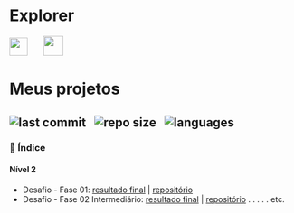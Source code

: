 # Explorer

<img src="https://www.rocketseat.com.br/_next/image?url=%2Fassets%2Flogos%2Frocketseat.svg&w=256&q=100" height="32">&nbsp;&nbsp;&nbsp;&nbsp;&nbsp;&nbsp; <img src="https://www.rocketseat.com.br/_next/image?url=%2Fassets%2Flogos%2Fexplorer.svg&w=256&q=75" height="35">&nbsp;

# Meus projetos

![last commit](https://img.shields.io/github/last-commit/Hersonmei/Explorer?color=2c5a6c 'last commit') &nbsp; ![repo size](https://img.shields.io/github/repo-size/Hersonmei/Explorer?color=2c5a6c 'repo size') &nbsp; ![languages](https://img.shields.io/github/languages/count/Hersonmei/Explorer?color=2c5a6c 'languages')
---

### 📌 Índice

#### Nível 2
- Desafio - Fase 01: [resultado final](https://hersonmei.github.io/Explorer/Nivel%202/Desafio%20-%20Fase%2001/) | [repositório](https://github.com/Hersonmei/Explorer/tree/main/Nivel%202/Desafio%20-%20Fase%2001)
- Desafio - Fase 02 Intermediário: [resultado final](https://hersonmei.github.io/Explorer/Nivel%202/Desafio%20-%20Fase%2002%20Intermediário/) | [repositório](https://github.com/Hersonmei/Explorer/tree/main/Nivel%202/Desafio%20-%20Fase%2002%20Intermediário/)
.
.
.
.
.
etc.
